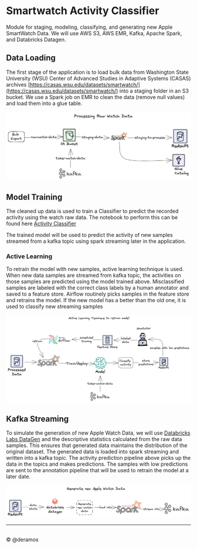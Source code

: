 # Smartwatch Activity Classifier
Module for staging, modeling, classifying, and generating new Apple SmartWatch Data. We will use AWS S3, AWS EMR, 
Kafka, Apache Spark, and Databricks Datagen.

## Data Loading
The first stage of the application is to load bulk data from Washington State University (WSU)
Center of Advanced Studies in Adaptive Systems (CASAS) archives 
 [https://casas.wsu.edu/datasets/smartwatch/](https://casas.wsu.edu/datasets/smartwatch/) into
a staging folder in an S3 bucket. We use a Spark job on EMR to clean the data (remove null values)
and load them into a glue table.

![](images/process-raw-data.png)


## Model Training
The cleaned up data is used to train a Classifier to predict the recorded activity using the watch raw
data. The notebook to perform this can be found here [Activity Classifier](activitymodule/spark/notebooks/Train%20Activity%20Classifier.ipynb)

The trained model will be used to predict the activity of new samples streamed from a kafka topic using spark streaming
later in the application. 

### Active Learning
To retrain the model with new samples, active learning technique is used. When new data samples are streamed from kafka 
topic, the activities on those samples are predicted using the model trained above. Misclassified samples are labeled with 
the correct class labels by a human annotator and saved to a feature store. Airflow routinely picks samples in the feature
store and retrains the model. If the new model has a better than the old one, it is used to classify new streaming samples

![](images/active-learning.png)

## Kafka Streaming
To simulate the generation of new Apple Watch Data, we will use [Databricks Labs DataGen](https://github.com/databrickslabs/dbldatagen)
and the descriptive statistics calculated from the raw data samples. This ensures that generated data maintains the 
distribution of the original dataset. 
The generated data is loaded into spark streaming and written into a kafka topic. The activity prediction pipeline above
picks up the data in the topics and makes predictions. The samples with low predictions are sent to the annotation pipeline 
that will be used to retrain the model at a later date. 

![](images/generate-new-data.png)

---
<br>
&copy @deramos 
